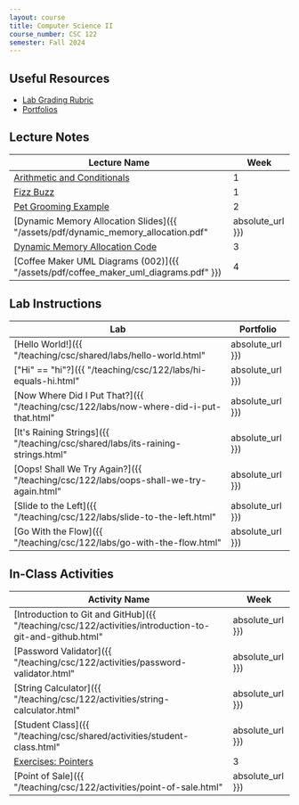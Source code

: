```yaml
---
layout: course
title: Computer Science II
course_number: CSC 122
semester: Fall 2024
---
```


## Useful Resources

* [Lab Grading Rubric](./lab-grading-rubric.html)
* [Portfolios](./portfolios.html)

## Lecture Notes

| Lecture Name | Week |
|--------------|------|
| [Arithmetic and Conditionals](https://github.com/cmvandrevala/csc_122_arithmatic_and_conditionals)| 1 |
| [Fizz Buzz](https://github.com/cmvandrevala/csc_122_fizzbuzz) | 1 |
| [Pet Grooming Example](https://github.com/cmvandrevala/csc_122_pet_grooming) | 2 |
| [Dynamic Memory Allocation Slides]({{ "/assets/pdf/dynamic_memory_allocation.pdf" | absolute_url }}) | 3 |
| [Dynamic Memory Allocation Code](https://github.com/cmvandrevala/csc_122_dynamic_memory_allocation) | 3 |
| [Coffee Maker UML Diagrams (002)]({{ "/assets/pdf/coffee_maker_uml_diagrams.pdf" }}) | 4 |

## Lab Instructions

| Lab | Portfolio |
| --- | --------- |
| [Hello World!]({{ "/teaching/csc/shared/labs/hello-world.html" | absolute_url }}) | N/A |
| ["Hi" == "hi"?]({{ "/teaching/csc/122/labs/hi-equals-hi.html" | absolute_url }}) | 1 |
| [Now Where Did I Put That?]({{ "/teaching/csc/122/labs/now-where-did-i-put-that.html" | absolute_url }}) | 1 |
| [It's Raining Strings]({{ "/teaching/csc/shared/labs/its-raining-strings.html" | absolute_url }}) | 1 |
| [Oops! Shall We Try Again?]({{ "/teaching/csc/122/labs/oops-shall-we-try-again.html" | absolute_url }}) | 1 |
| [Slide to the Left]({{ "/teaching/csc/122/labs/slide-to-the-left.html" | absolute_url }}) | 1 |
| [Go With the Flow]({{ "/teaching/csc/122/labs/go-with-the-flow.html" | absolute_url }}) | 2 |

## In-Class Activities

| Activity Name | Week |
| ------------- | ---- |
| [Introduction to Git and GitHub]({{ "/teaching/csc/122/activities/introduction-to-git-and-github.html" | absolute_url }}) | 1 |
| [Password Validator]({{ "/teaching/csc/122/activities/password-validator.html" | absolute_url }}) | 1 |
| [String Calculator]({{ "/teaching/csc/122/activities/string-calculator.html" | absolute_url }}) | 2 |
| [Student Class]({{ "/teaching/csc/shared/activities/student-class.html" | absolute_url }}) | 2 |
| [Exercises: Pointers](https://erlerobotics.gitbooks.io/erle-robotics-cpp-gitbook/content/pointers/exercises_pointers.html) | 3 |
| [Point of Sale]({{ "/teaching/csc/122/activities/point-of-sale.html" | absolute_url }}) | 3 |
